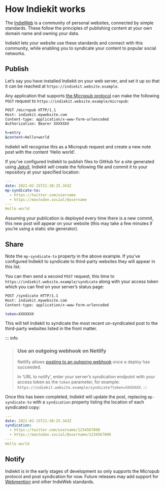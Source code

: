 # How Indiekit works

The [IndieWeb](https://indieweb.org) is a community of personal websites, connected by simple standards. These follow the principles of publishing content at your own domain name and owning your data.

Indiekit lets your website use these standards and connect with this community, while enabling you to syndicate your content to popular social networks.

## Publish

Let’s say you have installed Indiekit on your web server, and set it up so that it can be reached at `https://indiekit.website.example`.

Any application that supports [the Micropub protocol](https://micropub.spec.indieweb.org) can make the following `POST` request to `https://indiekit.website.example/micropub`:

```bash
POST /micropub HTTP/1.1
Host: indiekit.mywebsite.com
Content-type: application/x-www-form-urlencoded
Authorization: Bearer XXXXXXX

h=entry
&content=Hello+world
```

Indiekit will recognise this as a Micropub request and create a new note post with the content ‘Hello world’.

If you’ve configured Indiekit to publish files to GitHub for a site generated using [Jekyll](https://jekyllrb.com), Indiekit will create the following file and commit it to your repository at your specified location:

```yaml
---
date: 2021-02-15T21:38:25.343Z
mp-syndicate-to:
  - https://twitter.com/username
  - https://mastodon.social/@username
---
Hello world
```

Assuming your publication is deployed every time there is a new commit, this new post will appear on your website (this may take a few minutes if you’re using a static site generator).

## Share

Note the `mp-syndicate-to` property in the above example. If you’ve configured Indiekit to syndicate to third-party websites they will appear in this list.

You can then send a second `POST` request, this time to `https://indiekit.website.example/syndicate` along with your access token which you can find on your server’s status page:

```bash
POST /syndicate HTTP/1.1
Host: indiekit.mywebsite.com
Content-type: application/x-www-form-urlencoded

token=XXXXXXX
```

This will tell Indiekit to syndicate the most recent un-syndicated post to the third-party websites listed in the front matter.

::: info
> ### Use an outgoing webhook on Netlify
>
> Netlify allows [posting to an outgoing webhook](https://docs.netlify.com/site-deploys/notifications/#outgoing-webhooks) once a deploy has succeeded.
>
> In ‘URL to notify’, enter your server’s syndication endpoint with your access token as the `token` parameter, for example: `https://indiekit.website.example/syndicate?token=XXXXXXX`.
:::

Once this has been completed, Indiekit will update the post, replacing `mp-syndicate-to` with a `syndication` property listing the location of each syndicated copy:

```yaml
---
date: 2021-02-15T21:38:25.343Z
syndication:
  - https://twitter.com/username/1234567890
  - https://mastodon.social/@username/1234567890
---
Hello world
```

## Notify

Indiekit is in the early stages of development so only supports the Micropub protocol and post syndication for now. Future releases may add support for [Webmention](https://www.w3.org/TR/webmention/) and other IndieWeb standards.
